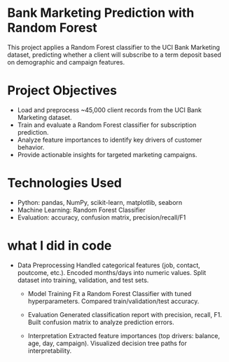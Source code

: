 # Bank Marketing Prediction with Random Forest

   This project applies a Random Forest classifier to the UCI Bank Marketing dataset, predicting whether a client will subscribe to a term deposit based on    demographic and campaign features.

# Project Objectives

  - Load and preprocess ~45,000 client records from the UCI Bank Marketing dataset.
  - Train and evaluate a Random Forest classifier for subscription prediction.
  - Analyze feature importances to identify key drivers of customer behavior.
  - Provide actionable insights for targeted marketing campaigns.
# Technologies Used

  - Python: pandas, NumPy, scikit-learn, matplotlib, seaborn
  - Machine Learning: Random Forest Classifier
  - Evaluation: accuracy, confusion matrix, precision/recall/F1

# what I did in code

  - Data Preprocessing
        Handled categorical features (job, contact, poutcome, etc.).
        Encoded months/days into numeric values.
        Split dataset into training, validation, and test sets.

    - Model Training
        Fit a Random Forest Classifier with tuned hyperparameters.
        Compared train/validation/test accuracy.
      
    - Evaluation
      Generated classification report with precision, recall, F1.
      Built confusion matrix to analyze prediction errors.
      
    - Interpretation
      Extracted feature importances (top drivers: balance, age, day, campaign).
      Visualized decision tree paths for interpretability.
    
